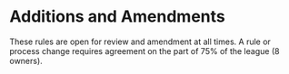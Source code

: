 # Additions and Amendments

These rules are open for review and amendment at all times.  A rule or process change requires agreement on the part of 75% of the league (8 owners).
